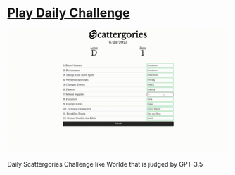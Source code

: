 # [Play Daily Challenge](https://scattergories.joemmalatesta.com/)
![Preview](static/preivew.gif)

Daily Scattergories Challenge like Worlde that is judged by GPT-3.5
